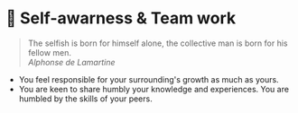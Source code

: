💪 Self-awarness & Team work
===============================
> The selfish is born for himself alone, the collective man is born for his fellow men.  
*Alphonse de Lamartine*
- You feel responsible for your surrounding's growth as much as yours.
- You are keen to share humbly your knowledge and experiences. You are humbled by the skills of your peers.
